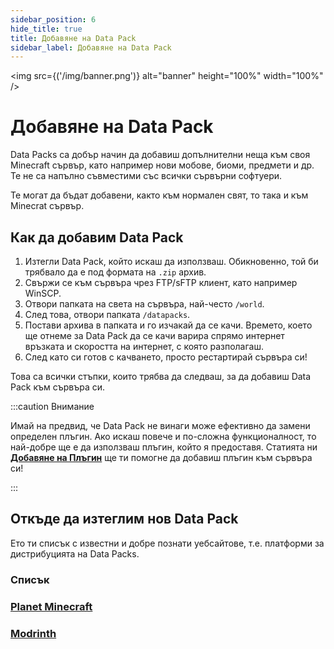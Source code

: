 ```yaml
---
sidebar_position: 6
hide_title: true
title: Добавяне на Data Pack
sidebar_label: Добавяне на Data Pack
---
```


<img src={('/img/banner.png')} alt="banner" height="100%" width="100%" />

<div class="text--center">
<h1>Добавяне на Data Pack</h1>
</div>

Data Packs са добър начин да добавиш допълнителни неща към своя Minecraft сървър, като например нови мобове, биоми, предмети и др. Те не са напълно съвместими със всички сървърни софтуери.

Те могат да бъдат добавени, както към нормален свят, то така и към Minecrat сървър.

## Как да добавим Data Pack

1. Изтегли Data Pack, който искаш да използваш. Обикновенно, той би трябвало да е под формата на ``.zip`` архив.
2. Свържи се към сървъра чрез FTP/sFTP клиент, като например WinSCP.
3. Отвори папката на света на сървъра, най-често ``/world``.
4. След това, отвори папката ``/datapacks``.
5. Постави архива в папката и го изчакай да се качи. Времето, което ще отнеме за Data Pack да се качи варира спрямо интернет връзката и скоростта на интернет, с която разполагаш.
6. След като си готов с качването, просто рестартирай сървъра си!

Това са всички стъпки, които трябва да следваш, за да добавиш Data Pack към сървъра си.

:::caution Внимание

Имай на предвид, че Data Pack не винаги може ефективно да замени определен плъгин. Ако искаш повече и по-сложна функционалност, то най-добре ще е да използваш плъгин, който я предоставя. Статията ни [**Добавяне на Плъгин**](add-plugin.md) ще ти помогне да добавиш плъгин към сървъра си!

:::

## Откъде да изтеглим нов Data Pack

Ето ти списък с известни и добре познати уебсайтове, т.е. платформи за дистрибуцията на Data Packs.

### Списък

### [Planet Minecraft](https://www.planetminecraft.com/)

### [Modrinth](https://modrinth.com/)